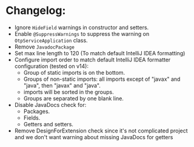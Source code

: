 # Changelog:
- Ignore `HideField` warnings in constructor and setters.
- Enable `@SuppressWarnings` to suppress the warning on `OtpServiceApplication` class.
- Remove `JavadocPackage`
- Set max line length to 120 (To match default IntelliJ IDEA formatting)
- Configure import order to match default IntelliJ IDEA formatter configuration (tested on v14):
  - Group of static imports is on the bottom.
  - Groups of non-static imports: all imports except of "javax" and "java", then "javax" and "java".
  - imports will be sorted in the groups.
  - Groups are separated by one blank line.
- Disable JavaDocs check for:
  - Packages.
  - Fields.
  - Getters and setters.
- Remove DesignForExtension check since it's not complicated project and we don't want warning about missing JavaDocs for getters
